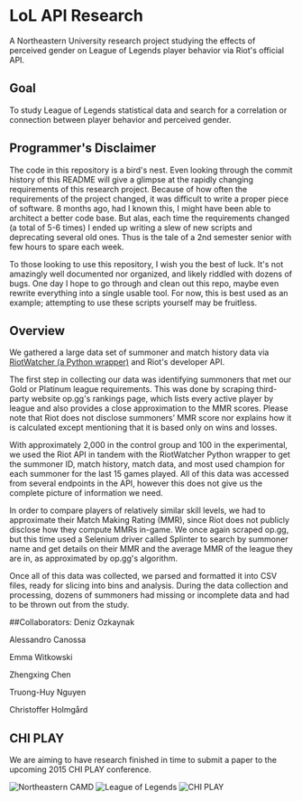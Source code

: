 LoL API Research
================

A Northeastern University research project studying the effects of perceived gender on League of Legends player behavior via Riot's official API.

## Goal
To study League of Legends statistical data and search for a correlation or connection between player behavior and perceived gender.

## Programmer's Disclaimer

The code in this repository is a bird's nest. Even looking through the commit history of this README will give a glimpse at the rapidly changing requirements of this research project. Because of how often the requirements of the project changed, it was difficult to write a proper piece of software. 8 months ago, had I known this, I might have been able to architect a better code base. But alas, each time the requirements changed (a total of 5-6 times) I ended up writing a slew of new scripts and deprecating several old ones. Thus is the tale of a 2nd semester senior with few hours to spare each week.

To those looking to use this repository, I wish you the best of luck. It's not amazingly well documented nor organized, and likely riddled with dozens of bugs. One day I hope to go through and clean out this repo, maybe even rewrite everything into a single usable tool. For now, this is best used as an example; attempting to use these scripts yourself may be fruitless.

## Overview
We gathered a large data set of summoner and match history data via [RiotWatcher (a Python wrapper)](https://github.com/pseudonym117/Riot-Watcher) and Riot's developer API.

The first step in collecting our data was identifying summoners that met our Gold or Platinum league requirements. This was done by scraping third-party website op.gg's rankings page, which lists every active player by league and also provides a close approximation to the MMR scores. Please note that Riot does not disclose summoners’ MMR score nor explains how it is calculated except mentioning that it is based only on wins and losses. 

With approximately 2,000 in the control group and 100 in the experimental, we used the Riot API in tandem with the RiotWatcher Python wrapper to get the summoner ID, match history, match data, and most used champion for each summoner for the last 15 games played. All of this data was accessed from several endpoints in the API, however this does not give us the complete picture of information we need. 

In order to compare players of relatively similar skill levels, we had to approximate their Match Making Rating (MMR), since Riot does not publicly disclose how they compute MMRs in-game. We once again scraped op.gg, but this time used a Selenium driver called Splinter to search by summoner name and get details on their MMR and the average MMR of the league they are in, as approximated by op.gg's algorithm. 

Once all of this data was collected, we parsed and formatted it into CSV files, ready for slicing into bins and analysis. During the data collection and processing, dozens of summoners had missing or incomplete data and had to be thrown out from the study.

##Collaborators:
Deniz Ozkaynak

Alessandro Canossa

Emma Witkowski

Zhengxing Chen

Truong-Huy Nguyen

Christoffer Holmgård

## CHI PLAY
We are aiming to have research finished in time to submit a paper to the upcoming 2015 CHI PLAY conference.

![Northeastern CAMD](https://raw.github.com/Murkantilism/LoL_API_Research/dev/Screens/camd.png)
![League of Legends](https://raw.github.com/Murkantilism/LoL_API_Research/dev/Screens/lol.png)
![CHI PLAY](https://raw.github.com/Murkantilism/LoL_API_Research/dev/Screens/chiplay.png)
